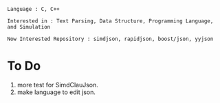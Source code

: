     Language : C, C++

    Interested in : Text Parsing, Data Structure, Programming Language, and Simulation
    
    Now Interested Repository : simdjson, rapidjson, boost/json, yyjson
    
   # To Do
1. more test for SimdClauJson.
2. make language to edit json.

